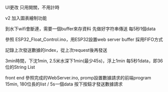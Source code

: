 UI更改
只用開關，不用計時



v2
加入圖表繪制功能


到水下wifi會斷連，需要一個buffer來存資料
先做好字符串傳送
每5秒1個data

參照 ESP32_Float_Control.ino，用ESP32設置web server
buffer 採用FIFO方式

記錄上次發送數據的index，從上次request後再發送

3min時間，下沈1min, 2.5米水深下1min(最少45s)，浮上1min
每5秒1data，即36位的String List


front end
參照完成的WebServer.ino, promp設置數據請求的前端program
15min, 180位長的list / 5s一個data
按下按鈕才發送數據請求
